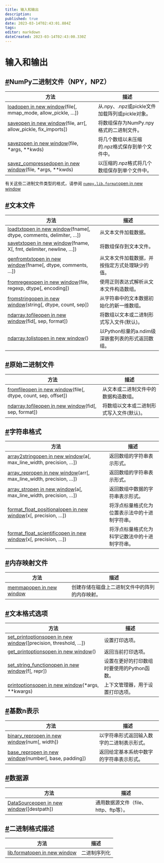 ```yaml
---
title: 输入和输出
description: 
published: true
date: 2023-03-14T02:43:01.884Z
tags: 
editor: markdown
dateCreated: 2023-03-14T02:43:00.330Z
---
```


# 输入和输出

## [#](https://www.numpy.org.cn/reference/routines/io.html#numpy二进制文件-npy-npz)NumPy二进制文件（NPY，NPZ）

| 方法                                                         | 描述                                           |
| ------------------------------------------------------------ | ---------------------------------------------- |
| [loadopen in new window](https://numpy.org/devdocs/reference/generated/numpy.load.html#numpy.load)(file[, mmap_mode, allow_pickle, …]) | 从.npy、.npz或pickle文件加载阵列或pickle对象。 |
| [saveopen in new window](https://numpy.org/devdocs/reference/generated/numpy.save.html#numpy.save)(file, arr[, allow_pickle, fix_imports]) | 将数组保存为NumPy.npy格式的二进制文件。        |
| [savezopen in new window](https://numpy.org/devdocs/reference/generated/numpy.savez.html#numpy.savez)(file, *args, **kwds) | 将几个数组以未压缩的.npz格式保存到单个文件中。 |
| [savez_compressedopen in new window](https://numpy.org/devdocs/reference/generated/numpy.savez_compressed.html#numpy.savez_compressed)(file, *args, **kwds) | 以压缩的.npz格式将几个数组保存到单个文件中。   |

有关这些二进制文件类型的格式，请参阅 [`numpy.lib.format`open in new window](https://numpy.org/devdocs/reference/generated/numpy.lib.format.html#module-numpy.lib.format)

## [#](https://www.numpy.org.cn/reference/routines/io.html#文本文件)文本文件

| 方法                                                         | 描述                                             |
| ------------------------------------------------------------ | ------------------------------------------------ |
| [loadtxtopen in new window](https://numpy.org/devdocs/reference/generated/numpy.loadtxt.html#numpy.loadtxt)(fname[, dtype, comments, delimiter, …]) | 从文本文件加载数据。                             |
| [savetxtopen in new window](https://numpy.org/devdocs/reference/generated/numpy.savetxt.html#numpy.savetxt)(fname, X[, fmt, delimiter, newline, …]) | 将数组保存到文本文件。                           |
| [genfromtxtopen in new window](https://numpy.org/devdocs/reference/generated/numpy.genfromtxt.html#numpy.genfromtxt)(fname[, dtype, comments, …]) | 从文本文件加载数据，并按指定方式处理缺少的值。   |
| [fromregexopen in new window](https://numpy.org/devdocs/reference/generated/numpy.fromregex.html#numpy.fromregex)(file, regexp, dtype[, encoding]) | 使用正则表达式解析从文本文件构造数组。           |
| [fromstringopen in new window](https://numpy.org/devdocs/reference/generated/numpy.fromstring.html#numpy.fromstring)(string[, dtype, count, sep]) | 从字符串中的文本数据初始化的新一维数组。         |
| [ndarray.tofileopen in new window](https://numpy.org/devdocs/reference/generated/numpy.ndarray.tofile.html#numpy.ndarray.tofile)(fid[, sep, format]) | 将数组以文本或二进制形式写入文件(默认)。         |
| [ndarray.tolistopen in new window](https://numpy.org/devdocs/reference/generated/numpy.ndarray.tolist.html#numpy.ndarray.tolist)() | 以Python标量的a.ndim级深嵌套列表的形式返回数组。 |

## [#](https://www.numpy.org.cn/reference/routines/io.html#原始二进制文件)原始二进制文件

| 方法                                                         | 描述                                     |
| ------------------------------------------------------------ | ---------------------------------------- |
| [fromfileopen in new window](https://numpy.org/devdocs/reference/generated/numpy.fromfile.html#numpy.fromfile)(file[, dtype, count, sep, offset]) | 从文本或二进制文件中的数据构造数组。     |
| [ndarray.tofileopen in new window](https://numpy.org/devdocs/reference/generated/numpy.ndarray.tofile.html#numpy.ndarray.tofile)(fid[, sep, format]) | 将数组以文本或二进制形式写入文件(默认)。 |

## [#](https://www.numpy.org.cn/reference/routines/io.html#字符串格式)字符串格式

| 方法                                                         | 描述                                           |
| ------------------------------------------------------------ | ---------------------------------------------- |
| [array2stringopen in new window](https://numpy.org/devdocs/reference/generated/numpy.array2string.html#numpy.array2string)(a[, max_line_width, precision, …]) | 返回数组的字符串表示形式。                     |
| [array_repropen in new window](https://numpy.org/devdocs/reference/generated/numpy.array_repr.html#numpy.array_repr)(arr[, max_line_width, precision, …]) | 返回数组的字符串表示形式。                     |
| [array_stropen in new window](https://numpy.org/devdocs/reference/generated/numpy.array_str.html#numpy.array_str)(a[, max_line_width, precision, …]) | 返回数组中数据的字符串表示形式。               |
| [format_float_positionalopen in new window](https://numpy.org/devdocs/reference/generated/numpy.format_float_positional.html#numpy.format_float_positional)(x[, precision, …]) | 将浮点标量格式化为位置表示法中的十进制字符串。 |
| [format_float_scientificopen in new window](https://numpy.org/devdocs/reference/generated/numpy.format_float_scientific.html#numpy.format_float_scientific)(x[, precision, …]) | 将浮点标量格式化为科学记数法中的十进制字符串。 |

## [#](https://www.numpy.org.cn/reference/routines/io.html#内存映射文件)内存映射文件

| 方法                                                         | 描述                                           |
| ------------------------------------------------------------ | ---------------------------------------------- |
| [memmapopen in new window](https://numpy.org/devdocs/reference/generated/numpy.memmap.html#numpy.memmap) | 创建存储在磁盘上二进制文件中的阵列的内存映射。 |

## [#](https://www.numpy.org.cn/reference/routines/io.html#文本格式选项)文本格式选项

| 方法                                                         | 描述                                       |
| ------------------------------------------------------------ | ------------------------------------------ |
| [set_printoptionsopen in new window](https://numpy.org/devdocs/reference/generated/numpy.set_printoptions.html#numpy.set_printoptions)([precision, threshold, …]) | 设置打印选项。                             |
| [get_printoptionsopen in new window](https://numpy.org/devdocs/reference/generated/numpy.get_printoptions.html#numpy.get_printoptions)() | 返回当前打印选项。                         |
| [set_string_functionopen in new window](https://numpy.org/devdocs/reference/generated/numpy.set_string_function.html#numpy.set_string_function)(f[, repr]) | 设置在更好的打印数组时要使用的Python函数。 |
| [printoptionsopen in new window](https://numpy.org/devdocs/reference/generated/numpy.printoptions.html#numpy.printoptions)(*args, **kwargs) | 上下文管理器，用于设置打印选项。           |

## [#](https://www.numpy.org.cn/reference/routines/io.html#基数n表示)基数n表示

| 方法                                                         | 描述                                       |
| ------------------------------------------------------------ | ------------------------------------------ |
| [binary_repropen in new window](https://numpy.org/devdocs/reference/generated/numpy.binary_repr.html#numpy.binary_repr)(num[, width]) | 以字符串形式返回输入数字的二进制表示形式。 |
| [base_repropen in new window](https://numpy.org/devdocs/reference/generated/numpy.base_repr.html#numpy.base_repr)(number[, base, padding]) | 返回给定基本系统中数字的字符串表示形式。   |

## [#](https://www.numpy.org.cn/reference/routines/io.html#数据源)数据源

| 方法                                                         | 描述                                  |
| ------------------------------------------------------------ | ------------------------------------- |
| [DataSourceopen in new window](https://numpy.org/devdocs/reference/generated/numpy.DataSource.html#numpy.DataSource)([destpath]) | 通用数据源文件（file、http、ftp等）。 |

## [#](https://www.numpy.org.cn/reference/routines/io.html#二进制格式描述)二进制格式描述

| 方法                                                         | 描述         |
| ------------------------------------------------------------ | ------------ |
| [lib.formatopen in new window](https://numpy.org/devdocs/reference/generated/numpy.lib.format.html#module-numpy.lib.format) | 二进制序列化 |

